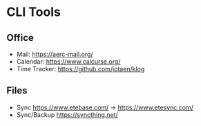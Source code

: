 # CLI Tools

## Office

- Mail: <https://aerc-mail.org/>
- Calendar: <https://www.calcurse.org/>
- Time Tracker: <https://github.com/jotaen/klog>

## Files

- Sync <https://www.etebase.com/> -> <https://www.etesync.com/>
- Sync/Backup <https://syncthing.net/>
